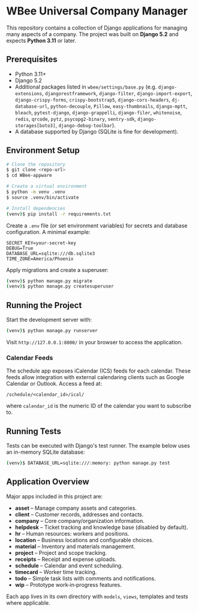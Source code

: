 # WBee Universal Company Manager

This repository contains a collection of Django applications for managing many aspects of a company.  The project was built on **Django 5.2** and expects **Python 3.11** or later.

## Prerequisites

- Python 3.11+
- Django 5.2
- Additional packages listed in `wbee/settings/base.py` (e.g. `django-extensions`, `djangorestframework`, `django-filter`, `django-import-export`, `django-crispy-forms`, `crispy-bootstrap5`, `django-cors-headers`, `dj-database-url`, `python-decouple`, `Pillow`, `easy-thumbnails`, `django-mptt`, `bleach`, `pytest-django`, `django-grappelli`, `django-filer`, `whitenoise`, `redis`, `qrcode`, `pytz`, `psycopg2-binary`, `sentry-sdk`, `django-storages[boto3]`, `django-debug-toolbar`).
- A database supported by Django (SQLite is fine for development).

## Environment Setup

```bash
# Clone the repository
$ git clone <repo-url>
$ cd WBee-appware

# Create a virtual environment
$ python -m venv .venv
$ source .venv/bin/activate

# Install dependencies
(venv)$ pip install -r requirements.txt
```

Create a `.env` file (or set environment variables) for secrets and database configuration.  A minimal example:

```env
SECRET_KEY=your-secret-key
DEBUG=True
DATABASE_URL=sqlite:///db.sqlite3
TIME_ZONE=America/Phoenix
```

Apply migrations and create a superuser:

```bash
(venv)$ python manage.py migrate
(venv)$ python manage.py createsuperuser
```

## Running the Project

Start the development server with:

```bash
(venv)$ python manage.py runserver
```

Visit `http://127.0.0.1:8000/` in your browser to access the application.

### Calendar Feeds

The schedule app exposes iCalendar (ICS) feeds for each calendar.  These feeds
allow integration with external calendaring clients such as Google Calendar or
Outlook.  Access a feed at:

```
/schedule/<calendar_id>/ical/
```

where `calendar_id` is the numeric ID of the calendar you want to subscribe to.

## Running Tests

Tests can be executed with Django's test runner.  The example below uses an in-memory SQLite database:

```bash
(venv)$ DATABASE_URL=sqlite:///:memory: python manage.py test
```

## Application Overview

Major apps included in this project are:

- **asset** – Manage company assets and categories.
- **client** – Customer records, addresses and contacts.
- **company** – Core company/organization information.
- **helpdesk** – Ticket tracking and knowledge base (disabled by default).
- **hr** – Human resources: workers and positions.
- **location** – Business locations and configurable choices.
- **material** – Inventory and materials management.
- **project** – Project and scope tracking.
- **receipts** – Receipt and expense uploads.
- **schedule** – Calendar and event scheduling.
- **timecard** – Worker time tracking.
- **todo** – Simple task lists with comments and notifications.
- **wip** – Prototype work‑in‑progress features.

Each app lives in its own directory with `models`, `views`, templates and tests where applicable.

